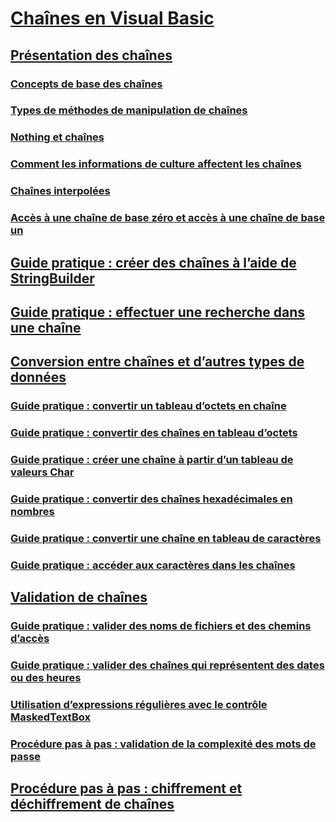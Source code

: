 # [Chaînes en Visual Basic](index.md)
## [Présentation des chaînes](introduction-to-strings.md)
### [Concepts de base des chaînes](string-basics.md)
### [Types de méthodes de manipulation de chaînes](types-of-string-manipulation-methods.md)
### [Nothing et chaînes](nothing-and-strings.md)
### [Comment les informations de culture affectent les chaînes](how-culture-affects-strings.md)
### [Chaînes interpolées](interpolated-strings.md)
### [Accès à une chaîne de base zéro et accès à une chaîne de base un](zero-based-vs-one-based-string-access.md)
## [Guide pratique : créer des chaînes à l’aide de StringBuilder](how-to-create-strings-using-a-stringbuilder.md)
## [Guide pratique : effectuer une recherche dans une chaîne](how-to-search-within-a-string.md)
## [Conversion entre chaînes et d’autres types de données](converting-between-strings-and-other-data-types.md)
### [Guide pratique : convertir un tableau d’octets en chaîne](how-to-convert-an-array-of-bytes-into-a-string.md)
### [Guide pratique : convertir des chaînes en tableau d’octets](how-to-convert-strings-into-an-array-of-bytes.md)
### [Guide pratique : créer une chaîne à partir d’un tableau de valeurs Char](how-to-create-a-string-from-an-array-of-char-values.md)
### [Guide pratique : convertir des chaînes hexadécimales en nombres](how-to-convert-hexadecimal-strings-to-numbers.md)
### [Guide pratique : convertir une chaîne en tableau de caractères](how-to-convert-a-string-to-an-array-of-characters.md)
### [Guide pratique : accéder aux caractères dans les chaînes](how-to-access-characters-in-strings.md)
## [Validation de chaînes](validating-strings.md)
### [Guide pratique : valider des noms de fichiers et des chemins d’accès](how-to-validate-file-names-and-paths.md)
### [Guide pratique : valider des chaînes qui représentent des dates ou des heures](how-to-validate-strings-that-represent-dates-or-times.md)
### [Utilisation d’expressions régulières avec le contrôle MaskedTextBox](using-regular-expressions-with-the-maskedtextbox-control.md)
### [Procédure pas à pas : validation de la complexité des mots de passe](walkthrough-validating-that-passwords-are-complex.md)
## [Procédure pas à pas : chiffrement et déchiffrement de chaînes](walkthrough-encrypting-and-decrypting-strings.md)